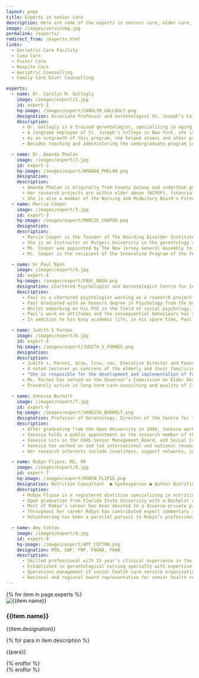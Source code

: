 ```yaml
---
layout: page
title: Experts in senior care
description: Here are some of the experts in seniors care, elder care, assisted living homes, coma care, dementia care, Alzheimer's care, respite care, foster care, hospice care, domicilary care, Geriatric Care Facility, old age home, bed ridden patients, Intervention patients, tracheotomy patients, colostomy, catheter, nasal feeding, PEG feeding, geriatric counseling, senior counseling, old age care, home nursing, elderly care taker,senior care giver,trained home nurses, trained senior carer, gerentology experts, research, seminar, international faculty in gerentology.
image: /images/servicebg.jpg
permalink: /experts/
redirect_from: /experts.html
links:
  - Geriatric Care Facility
  - Coma Care
  - Foster Care
  - Respite Care
  - Geriatric Counselling
  - Family Care Giver Counselling

experts:
  - name: Dr. Carolyn M. Gallogly
    image: /images/expert/1.jpg
    id: expert-1
    hq-image: /images/expert/CAROLYN_GALLOGLY.png
    designation: Associate Professor and Gerontologist St. Joseph’s College New York
    description:
      - Dr. Gallogly is a trained gerontologist, specializing in aging policy, educational gerontology and caregiving issues.  She entered the field of gerontology in the 1970’s, studying at the University of Michigan, and then later completed her doctoral work at Stony Brook University in New York. She is an active member of the Gerontological Society of America, and regularly presents papers at the annual conferences.
      - A longtime employee of St. Joseph’s College in New York, she is the Chairperson of the Department of Community Health and Human Services, where she has taught gerontology to nurses for many years. She developed a Certificate in Gerontology for the College, focusing on the biology, psychology and social aspects of aging.
      - As an outgrowth of this program, she helped alumni and other professionals found the Gerontology Professionals of Long Island in 1990. This organization is a professional networking group in the New York area for nurses, social workers, housing administrators, home care directors, and others in the field of gerontology.For many years, Dr. Gallogly was the editor of their professional newsletter, Prime Lines, but has now switched to web journalism, with the website, gpli.org.
      - Besides teaching and administering the undergraduate program in health and human services at St.Joseph’s College, Dr. Gallogly has two other roles at the institution. She is the Director of a Weekend College program, which offers courses to working adults on Saturdays and Sunday mornings, every other weekend. Finally, she is the new Director for the Master’s of Science in Human Services Leadership, Long Island Campus. Dr. Gallogly resides in Bayport, New York, along with her husband Robert Bright. They have two adult children, Andrew and Molly, one in Michigan, and the other in Wales.  Besides their commitment to their professions and family, Bob and Carolyn also enjoy travel, pedal kayaking, and gardening.

  - name: Dr. Amanda Phelan
    image: /images/expert/2.jpg
    id: expert-2
    hq-image: /images/expert/AMANDA_PHELAN.png
    designation:
    description:
      - Amanda Phelan is originally from County Galway and undertook general nurse training in Portiuncula Hospital, Ballinasloe, Co Galway. Following this she undertook a programme in midwifery in Homerton Hospital in London and a Higher Diploma in Public Health Nursing in UCD. She completed a BNS in Dublin City University and an MSc Nursing (Education) and PhD in UCD.  Her research interests are elder abuse, particularly financial abuse of older people, public health, care of older people and child protection and welfare. She is also interested in health services management in the context of missed care in nursing.
      - Her research projects are within elder abuse (NCPOP), financial abuse of vulnerable adults (Northern Ireland Health and Social Care) and missed care, health economics and workforce planning in community nursing (INMO), caregivers and dementia (HRB), Ageism (EU COST), Citizen advocacy for vulnerable adults (SAGE & HSE), community nursing -evidence based models (DOH) and financial abuse of vulnerable adults in Irish banking services (BPFI).
      - She is also a member of the Nursing and Midwifery Board's Fitness to Practice committee and serve on the editorial boards of International Journal of Older People Nursing, Sage Open and the International Journal of Nursing & Clinical Practices. She also act as a journal reviewer for international publications such as Nursing Inquiry, International Journal of Nursing Studies, Journal of Advanced Nursing, Archives of Geriatrics and Gerontology, International Journal of Older People Nursing, Public Health Nursing, Journal of Adult Protection, Journal of Applied Gerontology and the Canadian Review of Social Policy.
  - name: Marcie Cooper
    image: /images/expert/3.jpg
    id: expert-3
    hq-image: /images/expert/MARCIE_COOPER.png
    designation:
    description:
      - Marcie Cooper is the founder of The Hoarding Disorder Institute, a training center to address the emotional, physical, social, financial and legal effects that accompany hoarding disorder. She is a social worker, a professional geriatric care manager and gerontology educator with more than 35 years’ experience providing specialized services to the geriatric community.
      - She is an Instructor at Rutgers University in the gerontology advanced certification program. She has been guest lecturer to organizations including the International Conference on Care Management, National Conference on Aging, Assisted Living Facility Association and the National Association of Social Workers. She is an Expert Commentator for Boston University's Institute for Geriatric Social Work.
      - Ms. Cooper was appointed by The New Jersey General Assembly to the New Jersey Elderly Person Suicide Prevention Advisory Council. Ms. Cooper serves as President of the NJ Chapter of the National Association of Professional Geriatric Care Managers, serves as Director of the Society on Aging of New Jersey and is a member of the Forum of NJ Healthcare Professionals for the Alzheimer's Association.
      - Ms. Cooper is the recipient of the Innovative Program of the Year award from the American Association of Services for the Aging. She has won other national awards including the Distinguished Achievement Award for Best Newly Developed Service from the Society on Aging. Ms. Cooper received her Masters degree in social work from Yeshiva University and holds a B.A. in music therapy from Montclair State University.

  - name: Dr Paul Nash
    image: /images/expert/4.jpg
    id: expert-4
    hq-image: /images/expert/PAUL_NASH.png
    designation: Chartered Psychologist and Gerontologist Centre for Innovative Ageing
    description:
      - Paul is a chartered psychologist working as a research project manager in the Centre for Innovative Ageing at Swansea University. He has a developed a niche within social gerontology at Swansea, specializing in the psychological constructs of ageing and ageism.
      - Paul Graduated with an honours degree in Psychology from the University of Glamorgan where he was actively encouraged to continue into postgraduate education. From this point, Paul embarked on teaching research methodologies to undergraduate students whilst completing his MPhil degree. Following the completion of the Masters programme and acceptance onto the doctoral scheme, Paul joined the Office for National Statistics, a governmental body for generating national data, as a Senior Survey Methodologist. Here, Paul used his psychological underpinning whilst further increasing his knowledge of large level data sets.
      - Whilst embarking on his PhD in the field of social psychology, Paul chose to specialize in attitudes specifically regarding older people, the topic he has since carved a niche in. He secured a job running a research project at Swansea University where he quickly became an integral part of the Centre for Innovative Ageing. On the back of his first position at Swansea, Paul has acted as an advisor to both private and governmental bodies, imparting research into everyday solutions to increase the quality of life and wellbeing for older adults. His most recent role has enabled him to speak on a global stage about key issues such as dementia, housing and social care, concepts of frailty and, as today, attitudes towards older people.
      - Paul’s work on attitudes and the consequential behaviours has resulted in several international research collaborations where he is currently working to develop an educational tool to reduce ageism. In research, teaching and external consultancy, Paul has engaged with people on a number of topics, sharing his expertise in research methods, psychology and gerontology alike. It is this ability to communicate that has enabled Paul to achieve a lot in a comparatively short period of time.
      - In addition to his busy academic life, in his spare time, Paul is an enthusiastic supporter of disability sport. He is an international athletics official which is resulting in his being part of both the upcoming Olympic and Paralympic games in London this summer.

  - name: Judith S Parnes
    image: /images/expert/6.jpg
    id: expert-5
    hq-image: /images/expert/JUDITH_S_PARNES.png
    designation:
    description:
      - Judith s. Parnes, Acsw, lcsw, cmc, Executive Director and Founder of Elder Life Management, is a nationally recognized Gerontologist, holding advanced graduate degrees, certification, and  coursework in social work, Aging and Public Health. Ms. Parnes is presently completing her doctral studies in Medical Humanities focusing on Long Term Care and Bio-Medical issues.
      - A noted lecturer on concrens of the elderly and their familicies, Ms. Parnes has taught coursework at Rutgers University as well as at community collages throughout New Jersey.
      - "She is resposible for the development and implementation of four model programs in the State of New Jersey: Protective Services for the Elderly, the Office of Public Guardian, Elder Life Management, Inc., and the family safe Home program for Abused and Neglected Elderly. Ms. Parnes has vast experience as a Corporate Elder Assistance Provider, working directly with employees of such companies as Prudentioal, Continental Data, and AT & T/Bell Labs. Ms. Parnes publishes an elder care newsletter, Elder LifeMatters, which offers eduction and information on topics of interest for semior citizens and caregivers of the elderly."
      - Ms. Parnes has served on the Governor’s Commission on Elder Abuse, and is Past Chair of the New Jersey Long Term Care planning Committee. She is Co-founder of the New Jersey Long Coalition for the protection of Vulnerable Adults.
      - Presently active in long-term care consulting and quality of life concerns for the elderly, Ms. Parnes serves as Chairperson of the Bioethics Case  Consultation Committee for Long Term Care Facilities in Monmouth Country, and is a member of the state Long term care  Advisory Ethic Consortium ot the office of the state ombudsman. Ms. Parnes has been featured on CBS, NBC and PBS broadcasts, as well as in numerous national news publications.

  - name: Vanessa Burholt
    image: /images/expert/7.jpg
    id: expert-6
    hq-image: /images/expert/VANESSA_BURHOLT.png
    designation: Professor of Gerontology, Director of the Centre for Innovative Ageing at Swansea University
    description:
      - After graduating from the Open University in 1994, Vanessa worked as a researcher at Bangor University while she undertook her PhD. After completing her PhD in 1998, Vanessa became Deputy Director of the Centre for Social Policy Research and Development at Bangor University and in 2004 took over as Director. Vanessa was awarded a personal Chair at Bangor in 2007, and shortly after moved to Swansea University, as Director of the Centre for Innovative Ageing. In 2016, Vanessa was also appointed Director of the pan Wales, Centre for Ageing and Dementia Research.
      - Vanessa holds a public appointment as the research member of the Ministerial Advisory Forum on Ageing and is co-Chair of the research hub of the Campaign to End Loneliness. Personal awards include Fellow of the Academy of Social Science and Senior Research Leader for Health and Care Research Wales. In 2015, she won the CHHS outstanding contribution to research award. She is a member of the ESRC Peer Review College and ESRC DTC Peer Review College. She sits on the grants panel for ESRC Future Leaders, and ESRC Grants Assessment Panel C and is member of the Board for Health and Care Research Wales.
      - Vanessa sits on the CHHS Senior Management Board, and Social Care Ethics Committee, and the Research Committee.
      - Vanessa has worked on and led international and national research projects worth approximately £11.3M, and has supervised 23 post-graduate students.
      - Her research interests include loneliness, support networks, intergenerational relationships, social exclusion rurality, migration of older people and attachment to place and she has published over 50 articles and book chapters on these topics.

  - name: Robyn Flipse, MS, RD
    image: /images/expert/8.jpg
    id: expert-7
    hq-image: /images/expert/ROBYN_FLIPSE.png
    designation: Nutrition Consultant  ● Spokesperson ● Author Nutrition Communication Services
    description:
      - Robyn Flipse is a registered dietitian specializing in nutrition communications. Having spent her career in dietetics as a counselor, teacher, writer and media spokesperson, she has become an important resource for easy-to-understand nutrition information and user-friendly suggestions to help make good eating habits part of healthy lifestyle.
      - Upon graduation from Florida State University with a Bachelor of Science degree in dietetics, Robyn went on to earn her Master of Science degree in human nutrition and dietetics from Rutgers - The State University of New Jersey. She later returned to Rutgers University and earned a Master of Arts degree in cultural anthropology with a focus on the impact of contemporary societal changes on eating behavior.
      - Most of Robyn’s career has been devoted to a diverse private practice where she provided medical nutrition therapy to individuals and small groups in central New Jersey for over 25 years. She has also served as a consultant to several global food and pharmaceutical companies and on the adjunct faculty at both the university and community college level. Robyn has expertise in the areas of sweeteners and energy balance, childhood nutrition, and the role of functional foods in Dietary Guidelines.
      - Throughout her career Robyn has contributed expert commentary to national publications and media outlets, such as CNN, The New York Times, and SELF, plus numerous affiliate television and radio stations reached in her satellite and ground media tours. She is the author of many popular consumer diet and nutrition books, including The Wedding Dress Diet and Fighting the Freshman Fifteen, and several magazine, newsletter and web site articles.
      - Volunteering has been a parallel pursuit to Robyn’s professional career. She has devoted her time to the Monmouth-Ocean County FoodBank, Trinity Church Saturday Soup Kitchen and the Two River Theater Company to name a few of her favorite groups. She is a native of the Jersey Shore and now makes her home in Bradley Beach where she tends a large organic vegetable garden and a yard full of purple perennial flowers.

  - name: Amy Cotton
    image: /images/expert/9.jpg
    id: expert-8
    hq-image: /images/expert/AMY_COTTON.png
    designation: MSN, GNP, FNP, FNGNA, FAAN
    description:
      - Skilled professional with 25 year’s clinical experience in the specialty of gerontological nursing. Current gerontological nursing practice in hospital, nursing facility, assisted living, home health and community based environments.  Previous experience in primary care outpatient setting.
      - Established in gerontological nursing specialty with expertise in older adult assessment, treatment, education, research, and service development. National and regional expert in senior health care.
      - Operations management of senior health care service organization includes clinical care quality oversight, regulatory compliance, human resource management, safety program and fiscal planning.
      - National and regional board representative for senior health related organizations. International program development in gerontological nursing.
---
```


<div class="experts">
  <div class="row">
    {% for item in page.experts %}
    <div class="col-12">
      <div class="card shadow border mb-3 mb-md-5">
        <div class="row">
          <div class="col-12 col-md-3">
            <img src="{{item.image}}" alt="{{item.name}}" />
          </div>
          <div class="col-12 col-md-9 align-self-center">
            <h3>{{item.name}}</h3>
            <p>{{item.designation}}</p>
          </div>
        </div>
        <div class="row">
          <div class="col-12">
            <div class="p-3">
              {% for para in item.description %}
              <p>{{para}}</p>
              {% endfor %}
            </div>
          </div>
        </div>
      </div>
    </div>
    {% endfor %}
  </div>
</div>
